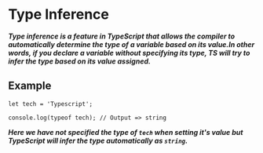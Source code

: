# Type Inference
***Type inference is a feature in TypeScript that allows the compiler to automatically determine the type of a variable based on its value.In other words, if you declare a variable without specifying its type, TS will try to infer the type based on its value assigned.***

## Example
`let tech = 'Typescript';`

`console.log(typeof tech); // Output => string`

***Here we have not specified the type of `tech` when setting it's value but TypeScript will infer the type automatically as `string`.***
